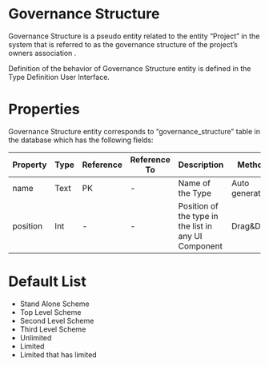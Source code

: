 # Governance Structure

Governance Structure is a pseudo entity related to the entity “Project” in the system that is referred to as the governance structure of the project’s owners association .

Definition of the behavior of Governance Structure entity is defined in the Type Definition User Interface.

# Properties

Governance Structure entity corresponds to “governance_structure” table in the database which has the following fields:

| Property  | Type   | Reference | Reference To | Description | Method
| ------    | ------ | ------    | ------       | ------      | ------
name|Text|PK|-|Name of the Type|Auto generated
position|Int|-|-|Position of the type in the list in any UI Component|Drag&Drop

# Default List

* Stand Alone Scheme
* Top Level Scheme
* Second Level Scheme
* Third Level Scheme
* Unlimited
* Limited
* Limited that has limited
